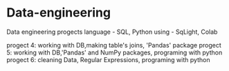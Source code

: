 # Data-engineering
Data engineering progects
language - SQL, Python
using - SqLight, Colab

progect 4: working with DB,making table's joins, 'Pandas' package
progect 5: working with DB,'Pandas' and NumPy packages, programing with python
progect 6: cleaning Data, Regular Expressions, programing with python
